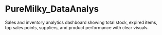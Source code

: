 # PureMilky_DataAnalys
Sales and inventory analytics dashboard showing total stock, expired items, top sales points, suppliers, and product performance with clear visuals.
